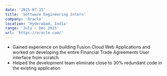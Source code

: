 ```yaml
---
date: '2015-07-15'
title: 'Software Engineering Intern'
company: 'Oracle'
location: 'Hyderabad, India'
range: 'July - Dec 2015'
url: 'https://oracle.com/'
---
```


- Gained experience on building Fusion Cloud Web Applications and worked on developing the entire Financial Trade Agreements User interface from scratch
- Helped the development team eliminate close to 30% redundant code in the existing application

